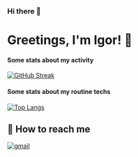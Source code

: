 ### Hi there 👋

# Greetings, I'm Igor! 👋

#### Some stats about my activity

[![GitHub Streak](https://streak-stats.demolab.com?user=student3146&theme=dark&hide_border=true)](https://git.io/streak-stats)

#### Some stats about my routine techs


[![Top Langs](https://github-readme-stats.vercel.app/api/top-langs/?username=student3146&layout=donut-vertical)](https://github.com/anuraghazra/github-readme-stats)


## 🔗 How to reach me

[![gmail](https://img.shields.io/badge/gmail-eee?style=for-the-badge&logo=gmail&logoColor=red)](mailto:iskostiuk3146@gmail.com)